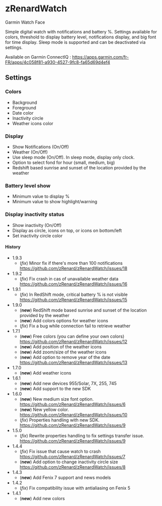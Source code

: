 # zRenardWatch

Garmin Watch Face

Simple digital watch with notifications and battery %.
Settings available for colors, threshold to display battery level, notifications display, and big font for time display.
Sleep mode is supported and can be deactivated via settings.

Available on Garmin ConnectIQ : <https://apps.garmin.com/fr-FR/apps/4c058f81-a930-4527-9fc8-fa65d69d4ef4>

## Settings

### Colors

* Background
* Foreground
* Date color
* Inactivity circle
* Weather icons color

### Display

* Show Notifications (On/Off)
* Weather (On/Off)
* Use sleep mode (On/Off). In sleep mode, display only clock.
* Option to select fond for hour (small, medium, big)
* Redshift based sunrise and sunset of the location provided by the weather

### Battery level show

* Minimum value to display %
* Minimum value to show highlight/warning

### Display inactivity status

* Show inactivity (On/Off)
* Display as circle, icons on top, or icons on bottom/left
* Set inactivity circle color

#### History

* 1.9.3
  * (*fix*) Minor fix if there's more than 100 notifications <https://github.com/zRenard/zRenardWatch/issues/18>
* 1.9.2
  * (*fix*) Fix crash in cas of unavailable weather data <https://github.com/zRenard/zRenardWatch/issues/16>
* 1.9.1
  * (*fix*) In RedShift mode, critical battery % is not visible <https://github.com/zRenard/zRenardWatch/issues/15>
* 1.9.0
  * (**new**) RedShift mode based sunrise and sunset of the location provided by the weather
  * (**new**) Add colors options for weather icons
  * (*fix*) Fix a bug while connection fail to retrieve weather
* 1.7.1
  * (**new**) Free colors (you can define your own colors) <https://github.com/zRenard/zRenardWatch/issues/12>
  * (**new**) Add position of the weather icons
  * (**new**) Add zoom/size of the weather icons
  * (**new**) Add option to remove year of the date <https://github.com/zRenard/zRenardWatch/issues/13>
* 1.7.0
  * (**new**) Add weather icons
* 1.6.1
  * (**new**) Add new devices 955/Solar, 7X, 255, 745
  * (**new**) Add support to the new SDK
* 1.6.0
  * (**new**) New medium size font option. <https://github.com/zRenard/zRenardWatch/issues/6>
  * (**new**) New yellow color. <https://github.com/zRenard/zRenardWatch/issues/10>
  * (*fix*) Properties handling with new SDK. <https://github.com/zRenard/zRenardWatch/issues/9>
* 1.5.0
  * (*fix*) Rewrite properties handling to fix settings transfer issue. <https://github.com/zRenard/zRenardWatch/issues/9>
* 1.4.4
  * (*fix*) Fix issue that cause watch to crash <https://github.com/zRenard/zRenardWatch/issues/7>
  * (**new**) Add option to change inactivity circle size <https://github.com/zRenard/zRenardWatch/issues/8>
* 1.4.3
  * (**new**) Add Fenix 7 support and news models
* 1.4.2
  * (*fix*) Fix compatibility issue with antialiasing on Fenix 5
* 1.4.1
  * (**new**) Add new colors

